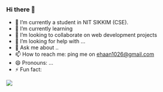 ### Hi there 👋


- 🔭 I’m currently a student in NIT SIKKIM (CSE).
- 🌱 I’m currently learning 
- 👯 I’m looking to collaborate on web development projects
- 🤔 I’m looking for help with ...
- 💬 Ask me about ..
- 📫 How to reach me: ping me on ehaan1026@gmail.com
- 😄 Pronouns: ...
- ⚡ Fun fact:
<img src="https://github-readme-stats.vercel.app/api?username=amanverma-1001&&show_icons=true&title_color=ffffff&icon_color=bb2acf&text_color=daf7dc&bg_color=151515">


